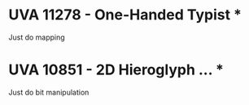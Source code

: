# UVA 11278 - One-Handed Typist *
Just do mapping

# UVA 10851 - 2D Hieroglyph ... *
Just do bit manipulation 
